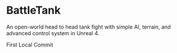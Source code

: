 # BattleTank
An  open-world head to head tank fight with simple AI, terrain, and advanced control system in Unreal 4.

First Local Commit




